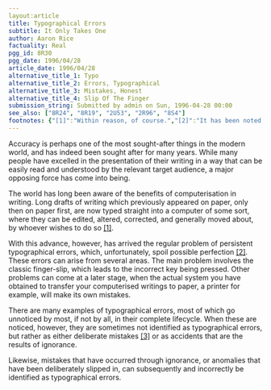 ```yaml
---
layout:article
title: Typographical Errors
subtitle: It Only Takes One
author: Aaron Rice
factuality: Real
pgg_id: 8R30
pgg_date: 1996/04/28
article_date: 1996/04/28
alternative_title_1: Typo
alternative_title_2: Errors, Typographical
alternative_title_3: Mistakes, Honest
alternative_title_4: Slip Of The Finger
submission_string: Submitted by admin on Sun, 1996-04-28 00:00
see_also: ["8R24", "8R19", "2U53", "2R96", "8S4"]
footnotes: {"[1]":"Within reason, of course.","[2]":"It has been noted, that perfection has yet to be totally defined.","[3]":"Though these are irregular occurrences, they have been used for humorous effect."}
---
```

<div>
<p>Accuracy is perhaps one of the most sought-after things in the modern world, and has indeed been sought after for many years. While many people have excelled in the presentation of their writing in a way that can be easily read and understood by the relevant target audience, a major opposing force has come into being.</p>
<p>The world has long been aware of the benefits of computerisation in writing. Long drafts of writing which previously appeared on paper, only then on paper first, are now typed straight into a computer of some sort, where they can be edited, altered, corrected, and generally moved about, by whoever wishes to do so <a href="#footnotes.1" class="footnote-link">[1]</a>.</p>
<p>With this advance, however, has arrived the regular problem of persistent typographical errors, which, unfortunately, spoil possible perfection <a href="#footnotes.2" class="footnote-link">[2]</a>. These errors can arise from several areas. The main problem involves the classic finger-slip, which leads to the incorrect key being pressed. Other problems can come at a later stage, when the actual system you have obtained to transfer your computerised writings to paper, a printer for example, will make its own mistakes.</p>
<p>There are many examples of typographical errors, most of which go unnoticed by most, if not by all, in their complete lifecycle. When these are noticed, however, they are sometimes not identified as typographical errors, but rather as either deliberate mistakes <a href="#footnotes.3" class="footnote-link">[3]</a> or as accidents that are the results of ignorance.</p>
<p>Likewise, mistakes that have occurred through ignorance, or anomalies that have been deliberately slipped in, can subsequently and incorrectly be identified as typographical errors.</p>
</div>
